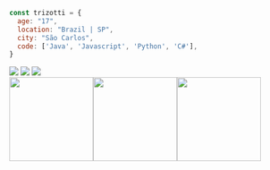 ```javascript
const trizotti = {
  age: "17",
  location: "Brazil | SP",
  city: "São Carlos",
  code: ['Java', 'Javascript', 'Python', 'C#'],
}
```
<div>
  <a href="https://www.instagram.com/gustavo.trizott1/"><img src="https://img.shields.io/badge/Instagram-%23E4405F.svg?style=for-the-badge&logo=Instagram&logoColor=white"/></a>
  <a href="https://www.linkedin.com/in/gustavo-trizotti-83b05b268/"><img src="https://img.shields.io/badge/linkedin-%230077B5.svg?style=for-the-badge&logo=linkedin&logoColor=white"/></a>
  <a href="https://twitter.com/GustavoTrizott1"><img src="https://img.shields.io/badge/Twitter-%231DA1F2.svg?style=for-the-badge&logo=Twitter&logoColor=white"/></a>
<div>

<div style="display: flex; flex-direction: row;" align="center"> 
  
  <img src="https://github-readme-streak-stats.herokuapp.com/?user=GustavoTrizotti&theme=dark" height="150em"/>
  <img src="https://github-readme-stats.vercel.app/api?username=GustavoTrizotti&theme=dark" height="150em"/>
  <img src="https://github-readme-stats.vercel.app/api/top-langs/?username=GustavoTrizotti&layout=compact&theme=dark" height="150em"/>
</div>
